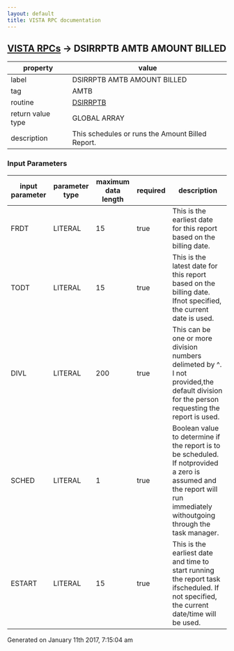 ```yaml
---
layout: default
title: VISTA RPC documentation
---
```




## [VISTA RPCs](TableOfContent.md) &#8594; DSIRRPTB AMTB AMOUNT BILLED 

 property | value 
--- | --- 
 label | DSIRRPTB AMTB AMOUNT BILLED
 tag | AMTB
 routine | [DSIRRPTB](http://code.osehra.org/dox/Routine_DSIRRPTB_source.html)
 return value type | GLOBAL ARRAY
 description | This schedules or runs the Amount Billed Report.

### Input Parameters

| input parameter | parameter type | maximum data length | required | description | 
| --- | --- | --- | --- | --- | 
| FRDT | LITERAL | 15 | true | This is the earliest date for this report based on the billing date. | 
| TODT | LITERAL | 15 | true | This is the latest date for this report based on the billing date.  Ifnot specified, the current date is used. | 
| DIVL | LITERAL | 200 | true | This can be one or more division numbers delimeted by \^\. I not provided,the default division for the person requesting the report is used. | 
| SCHED | LITERAL | 1 | true | Boolean value to determine if the report is to be scheduled.  If notprovided a zero is assumed and the report will run immediately withoutgoing through the task manager. | 
| ESTART | LITERAL | 15 | true | This is the earliest date and time to start running the report task ifscheduled.  If not specified, the current date/time will be used. | 




 Generated on January 11th 2017, 7:15:04 am